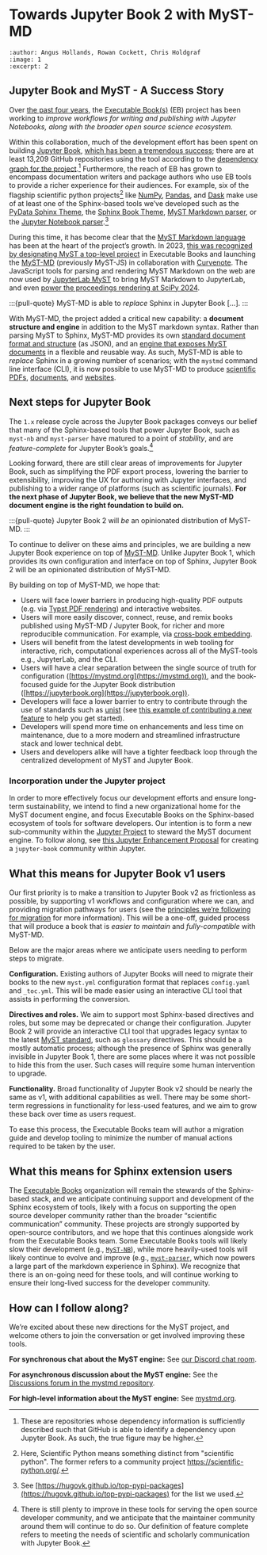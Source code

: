 # Towards Jupyter Book 2 with MyST-MD

```{post} 2024-05-19
:author: Angus Hollands, Rowan Cockett, Chris Holdgraf
:image: 1
:excerpt: 2
```

## Jupyter Book and MyST - A Success Story

Over [the past four years](https://executablebooks.org/en/latest/blog/2020-02-25-hello-world/), the [Executable Book(s)](https://executablebooks.org) (EB) project has been working to _improve workflows for writing and publishing with Jupyter Notebooks, along with the broader open source science ecosystem._

Within this collaboration, much of the development effort has been spent on building [Jupyter Book](https://jupyterbook.org/), [which has been a tremendous success](https://executablebooks.org/en/latest/blog/2023/new-project-members/); there are at least 13,209 GitHub repositories using the tool according to the [dependency graph for the project](https://github.com/executablebooks/jupyter-book/network/dependents).[^1] Furthermore, the reach of EB has grown to encompass documentation writers and package authors who use EB tools to provide a richer experience for their audiences. For example, six of the flagship scientific python projects[^scipy] like [NumPy](https://numpy.org/doc/stable/), [Pandas](https://pandas.pydata.org/docs/), and [Dask](https://docs.dask.org/en/stable/) make use of at least one of the Sphinx-based tools we’ve developed such as the [PyData Sphinx Theme](http://pydata-sphinx-theme.readthedocs.io), the [Sphinx Book Theme](http://sphinx-book-theme.readthedocs.io), [MyST Markdown parser](https://myst-parser.readthedocs.io), or the [Jupyter Notebook parser](https://myst-nb.readthedocs.io).[^popular]

[^scipy]: Here, Scientific Python means something distinct from "scientific python". The former refers to a community project <https://scientific-python.org/>.
[^1]: These are repositories whose dependency information is sufficiently described such that GitHub is able to identify a dependency upon Jupyter Book. As such, the true figure may be higher.

[^popular]: See [https://hugovk.github.io/top-pypi-packages](https://hugovk.github.io/top-pypi-packages) for the list we used.

During this time, it has become clear that the [MyST Markdown language](https://executablebooks.org/en/latest/blog/2020-08-07-announce-book/#an-enhanced-flavor-of-markdown) has been at the heart of the project’s growth. In 2023, [this was recognized by designating MyST a top-level project](https://executablebooks.org/en/latest/blog/2023-02-09-announce-mystjs/#myst-is-now-a-top-level-project-in-executable-books) in Executable Books and launching the [MyST-MD](https://mystmd.org) (previously MyST-JS) in collaboration with [Curvenote](https://curvenote.com/). The JavaScript tools for parsing and rendering MyST Markdown on the web are now used by [JupyterLab MyST](https://github.com/executablebooks/jupyterlab-myst) to bring MyST Markdown to JupyterLab, and even [power the proceedings rendering at SciPy 2024](https://curvenote.com/news/curvenote-sponsors-scipy-proceedings-2024).

:::{pull-quote}
MyST-MD is able to _replace_ Sphinx in Jupyter Book [...].
:::

With MyST-MD, the project added a critical new capability: a **document structure and engine** in addition to the MyST markdown syntax. Rather than parsing MyST to Sphinx, MyST-MD provides its own [standard document format and structure](https://mystmd.org/spec/) (as JSON), and an [engine that exposes MyST documents](https://mystmd.org/guide) in a flexible and reusable way. As such, MyST-MD is able to _replace_ Sphinx in a growing number of scenarios; with the `mystmd` command line interface (CLI), it is now possible to use MyST-MD to produce [scientific PDFs](https://mystmd.org/guide/creating-pdf-documents), [documents](https://mystmd.org/guide/creating-word-documents), and [websites](https://mystmd.org/guide/website-templates).

## Next steps for Jupyter Book

The `1.x` release cycle across the Jupyter Book packages conveys our belief that many of the Sphinx-based tools that power Jupyter Book, such as `myst-nb` and `myst-parser` have matured to a point of _stability_, and are _feature-complete_ for Jupyter Book’s goals.[^2]

[^2]: There is still plenty to improve in these tools for serving the open source developer community, and we anticipate that the maintainer community around them will continue to do so. Our definition of feature complete refers to meeting the needs of scientific and scholarly communication with Jupyter Book.

Looking forward, there are still clear areas of improvements for Jupyter Book, such as simplifying the PDF export process, lowering the barrier to extensibility, improving the UX for authoring with Jupyter interfaces, and publishing to a wider range of platforms (such as scientific journals). **For the next phase of Jupyter Book, we believe that the new MyST-MD document engine is the right foundation to build on.**

:::{pull-quote}
Jupyter Book 2 will _be_ an opinionated distribution of MyST-MD.
:::

To continue to deliver on these aims and principles, we are building a new Jupyter Book experience on top of [MyST-MD](https://mystmd.org). Unlike Jupyter Book 1, which provides its own configuration and interface on top of Sphinx, Jupyter Book 2 will be an opinionated distribution of MyST-MD.

By building on top of MyST-MD, we hope that:

- Users will face lower barriers in producing high-quality PDF outputs (e.g. via [Typst PDF rendering](https://mystmd.org/guide/creating-pdf-documents#rendering-pdfs-with-typst)) and interactive websites.
- Users will more easily discover, connect, reuse, and remix books published using MyST-MD / Jupyter Book, for richer and more reproducible communication. For example, via [cross-book embedding](https://mystmd.org/guide/embed).
- Users will benefit from the latest developments in web tooling for interactive, rich, computational experiences across all of the MyST-tools e.g., JupyterLab, and the CLI.
- Users will have a clear separation between the single source of truth for configuration ([https://mystmd.org](https://mystmd.org)), and the book-focused guide for the Jupyter Book distribution ([https://jupyterbook.org](https://jupyterbook.org)).
- Developers will face a lower barrier to entry to contribute through the use of standards such as [unist](https://github.com/syntax-tree/unist) (see [this example of contributing a new feature](https://mystmd.org/guide/contribute-add-feature) to help you get started).
- Developers will spend more time on enhancements and less time on maintenance, due to a more modern and streamlined infrastructure stack and lower technical debt.
- Users and developers alike will have a tighter feedback loop through the centralized development of MyST and Jupyter Book.

### Incorporation under the Jupyter project

In order to more effectively focus our development efforts and ensure long-term sustainability, we intend to find a new organizational home for the MyST document engine, and focus Executable Books on the Sphinx-based ecosystem of tools for software developers. Our intention is to form a new sub-community within the [Jupyter Project](http://jupyter.org) to steward the MyST document engine. To follow along, see [this Jupyter Enhancement Proposal](https://github.com/jupyter/enhancement-proposals/pull/123) for creating a `jupyter-book` community within Jupyter.

## What this means for Jupyter Book v1 users

Our first priority is to make a transition to Jupyter Book v2 as frictionless as possible, by supporting v1 workflows and configuration where we can, and providing migration pathways for users (see the [principles we’re following for migration](https://github.com/executablebooks/mystmd/issues/1113) for more information). This will be a one-off, guided process that will produce a book that is _easier to maintain_ and _fully-compatible_ with MyST-MD.

Below are the major areas where we anticipate users needing to perform steps to migrate.

**Configuration.** Existing authors of Jupyter Books will need to migrate their books to the new `myst.yml` configuration format that replaces `config.yaml` and `_toc.yml`. This will be made easier using an interactive CLI tool that assists in performing the conversion.

**Directives and roles.** We aim to support most Sphinx-based directives and roles, but some may be deprecated or change their configuration. Jupyter Book 2 will provide an interactive CLI tool that upgrades legacy syntax to the latest [MyST standard](https://mystmd.org/spec), such as `glossary` directives. This should be a mostly automatic process; although the presence of Sphinx was generally invisible in Jupyter Book 1, there are some places where it was not possible to hide this from the user. Such cases will require some human intervention to upgrade.

**Functionality.** Broad functionality of Jupyter Book v2 should be nearly the same as v1, with additional capabilities as well. There may be some short-term regressions in functionality for less-used features, and we aim to grow these back over time as users request.

To ease this process, the Executable Books team will author a migration guide and develop tooling to minimize the number of manual actions required to be taken by the user.

## What this means for Sphinx extension users


The [Executable Books](https://executablebooks.org) organization will remain the stewards of the Sphinx-based stack, and we anticipate continuing support and development of the Sphinx ecosystem of tools, likely with a focus on supporting the open source developer community rather than the broader “scientific communication” community. These projects are strongly supported by open-source contributors, and we hope that this continues alongside work from the Executable Books team. Some Executable Books tools will likely slow their development (e.g., [`MyST-NB`](https://myst-nb.readthedocs.io)), while more heavily-used tools will likely continue to evolve and improve (e.g., [`myst-parser`](https://myst-parser.readthedocs.io), which now powers a large part of the markdown experience in Sphinx). We recognize that there is an on-going need for these tools, and will continue working to ensure their long-lived success for the developer community.

## How can I follow along?

We’re excited about these new directions for the MyST project, and welcome others to join the conversation or get involved improving these tools.

**For synchronous chat about the MyST engine:** See [our Discord chat room](https://discord.mystmd.org/).

**For asynchronous discussion about the MyST engine:** See the [Discussions forum in the mystmd repository](https://github.com/executablebooks/mystmd/discussions).

**For high-level information about the MyST engine:** See [mystmd.org](https://mystmd.org).

